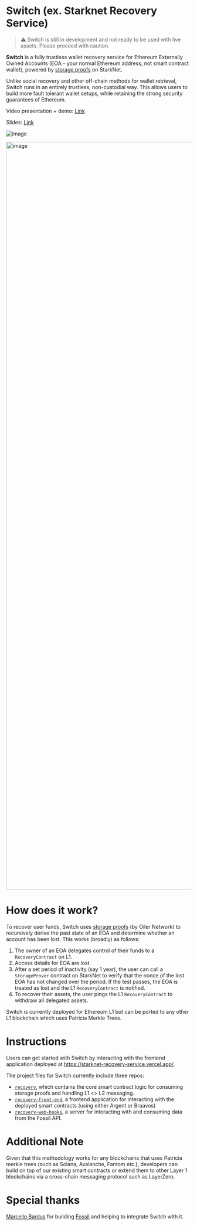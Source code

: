 # Switch (ex. Starknet Recovery Service)

> :warning: Switch is still in development and not ready to be used with live assets. Please proceed with caution.

**Switch** is a fully trustless wallet recovery service for Ethereum Externally Owned Accounts (EOA - your normal Ethereum address, not smart contract wallet), powered by [storage proofs](https://github.com/OilerNetwork/fossil) on StarkNet. 

Unlike social recovery and other off-chain methods for wallet retrieval, Switch runs in an entirely trustless, non-custodial way. This allows users to build more fault tolerant wallet setups, while retaining the strong security guarantees of Ethereum. 

Video presentation + demo: [Link](https://youtu.be/G5FvzoQhGv8)

Slides: [Link](https://app.pitch.com/app/presentation/09ce2e68-01a6-42e2-a195-f5e548aea711/06a878ce-878b-4a1f-9be1-9e125372f4f4/000db933-2625-425b-a1ba-3743a395967f)

![image](https://user-images.githubusercontent.com/27808560/188644772-b4e91247-60ed-4c33-b003-6c763aa893d1.png)

<img width="2041" alt="image" src="https://user-images.githubusercontent.com/27808560/184609428-f512d2b7-1c0a-4840-ab86-fcf4467d0880.png">

# How does it work?

To recover user funds, Switch uses [storage proofs](https://github.com/OilerNetwork/fossil) (by Oiler Network) to recursively derive the past state of an EOA and determine whether an account has been lost. This works (broadly) as follows:

1. The owner of an EOA delegates control of their funds to a `RecoveryContract` on L1.
2. Access details for EOA are lost.
3. After a set period of inactivity (say 1 year), the user can call a `StorageProver` contract on StarkNet to verify that the nonce of the lost EOA has not changed over the period. If the test passes, the EOA is treated as lost and the L1 `RecoveryContract` is notified.
4. To recover their assets, the user pings the L1 `RecoveryContract` to withdraw all delegated assets.

Switch is currently deployed for Ethereum L1 but can be ported to any other L1 blockchain which uses Patricia Merkle Trees. 

# Instructions

Users can get started with Switch by interacting with the frontend application deployed at https://starknet-recovery-service.vercel.app/.

The project files for Switch currently include three repos:

- [`recovery`](https://github.com/StorageProof-Recovery/recovery), which contains the core smart contract logic for consuming storage proofs and handling L1 <> L2 messaging.
- [`recovery-front-end`](https://github.com/StorageProof-Recovery/recovery-front-end), a frontend application for interacting with the deployed smart contracts (using either Argent or Braavos)
- [`recovery-web-hooks`](https://github.com/StorageProof-Recovery/recovery-web-hooks), a server for interacting with and consuming data from the Fossil API.

# Additional Note

Given that this methodology works for any blockchains that uses Patricia merkle trees (such as Solana, Avalanche, Fantom etc.), developers can build on top of our existing smart contracts or extend them to other Layer 1 blockchains via a cross-chain messaging protocol such as LayerZero. 

# Special thanks

[Marcello Bardus](https://github.com/marcellobardus) for building [Fossil](https://github.com/OilerNetwork/fossil) and helping to integrate Switch with it. 
